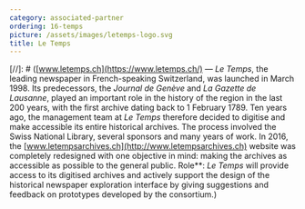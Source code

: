 ```yaml
---
category: associated-partner
ordering: 16-temps
picture: /assets/images/letemps-logo.svg
title: Le Temps
---
```

[//]: # ([www.letemps.ch](https://www.letemps.ch/) &mdash;  *Le Temps*, the leading newspaper in French-speaking Switzerland, was launched in March 1998. Its predecessors, the *Journal de Genève* and *La Gazette de Lausanne*, played an important role in the history of the region in the last 200 years, with the first archive dating back to 1 February 1789. Ten years ago, the management team at *Le Temps* therefore decided to digitise and make accessible its entire historical archives. The process involved the Swiss National Library, several sponsors and many years of work. In 2016, the [www.letempsarchives.ch](http://www.letempsarchives.ch) website was completely redesigned with one objective in mind: making the archives as accessible as possible to the general public. Role**: *Le Temps* will provide access to its digitised archives and actively support the design of the historical newspaper exploration interface by giving suggestions and feedback on prototypes developed by the consortium.)
